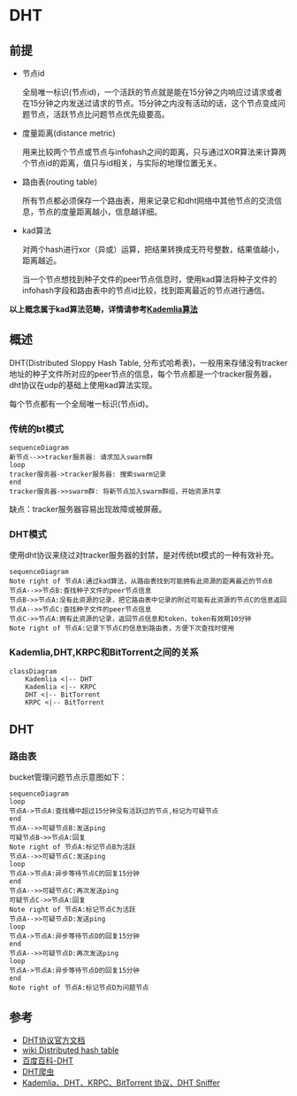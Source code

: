 # DHT



## 前提

- 节点id

  全局唯一标识(节点id)，一个活跃的节点就是能在15分钟之内响应过请求或者在15分钟之内发送过请求的节点。15分钟之内没有活动的话，这个节点变成问题节点，活跃节点比问题节点优先级要高。

- 度量距离(distance metric)

  用来比较两个节点或节点与infohash之间的距离，只与通过XOR算法来计算两个节点id的距离，值只与id相关，与实际的地理位置无关。

- 路由表(routing table)

  所有节点都必须保存一个路由表，用来记录它和dht网络中其他节点的交流信息，节点的度量距离越小，信息越详细。

- kad算法

  对两个hash进行xor（异或）运算，把结果转换成无符号整数，结果值越小，距离越近。

  当一个节点想找到种子文件的peer节点信息时，使用kad算法将种子文件的infohash字段和路由表中的节点id比较，找到距离最近的节点进行通信。

**以上概念属于kad算法范畴，详情请参考[Kademlia算法](kad.md)**



## 概述

DHT(Distributed Sloppy Hash Table, 分布式哈希表)，一般用来存储没有tracker地址的种子文件所对应的peer节点的信息，每个节点都是一个tracker服务器，dht协议在udp的基础上使用kad算法实现。

每个节点都有一个全局唯一标识(节点id)。

### 传统的bt模式

```mermaid
sequenceDiagram
新节点-->>tracker服务器: 请求加入swarm群
loop
tracker服务器->tracker服务器: 搜索swarm记录
end
tracker服务器->>swarm群: 将新节点加入swarm群组，开始资源共享
```

缺点：tracker服务器容易出现故障或被屏蔽。

### DHT模式

使用dht协议来绕过对tracker服务器的封禁，是对传统bt模式的一种有效补充。

```mermaid
sequenceDiagram
Note right of 节点A:通过kad算法，从路由表找到可能拥有此资源的距离最近的节点B
节点A-->>节点B:查找种子文件的peer节点信息
节点B->>节点A:没有此资源的记录，把它路由表中记录的附近可能有此资源的节点C的信息返回
节点A-->>节点C:查找种子文件的peer节点信息
节点C->>节点A:拥有此资源的记录，返回节点信息和token，token有效期10分钟
Note right of 节点A:记录下节点C的信息到路由表，方便下次查找时使用
```

### Kademlia,DHT,KRPC和BitTorrent之间的关系

```mermaid
classDiagram
	Kademlia <|-- DHT
	Kademlia <|-- KRPC
	DHT <|-- BitTorrent
	KRPC <|-- BitTorrent
```



## DHT

### 路由表

bucket管理问题节点示意图如下：

```mermaid
sequenceDiagram
loop
节点A->节点A:查找桶中超过15分钟没有活跃过的节点,标记为可疑节点
end
节点A-->>可疑节点B:发送ping
可疑节点B->>节点A:回复
Note right of 节点A:标记节点B为活跃
节点A-->>可疑节点C:发送ping
loop
节点A->节点A:异步等待节点C的回复15分钟
end
节点A-->>可疑节点C:再次发送ping
可疑节点C->>节点A:回复
Note right of 节点A:标记节点C为活跃
节点A-->>可疑节点D:发送ping
loop
节点A->节点A:异步等待节点D的回复15分钟
end
节点A-->>可疑节点D:再次发送ping
loop
节点A->节点A:异步等待节点D的回复15分钟
end
Note right of 节点A:标记节点D为问题节点
```


## 参考

- [DHT协议官方文档](http://www.bittorrent.org/beps/bep_0005.html)
- [wiki Distributed hash table](https://en.wikipedia.org/wiki/Distributed_hash_table)
- [百度百科-DHT](https://baike.baidu.com/item/DHT/1007999?fr=aladdin)
- [DHT爬虫](https://www.jianshu.com/p/4175b27b6758)
- [Kademlia、DHT、KRPC、BitTorrent 协议、DHT Sniffer](https://www.cnblogs.com/LittleHann/p/6180296.html)

